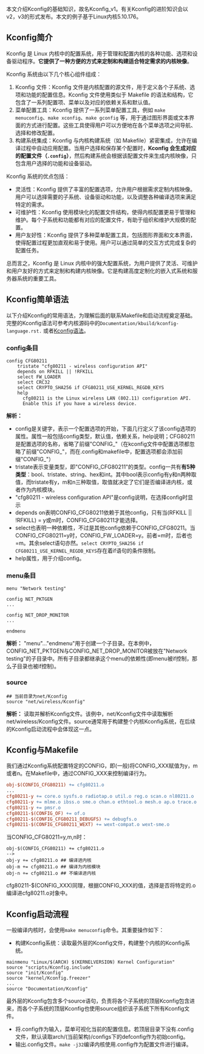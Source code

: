 本文介绍Kconfig的基础知识，故名Kconfig_v1。有关Kconfig的进阶知识会以v2，v3的形式发布。本文的例子基于Linux内核5.10.176。

## Kconfig简介

Kconfig 是 Linux 内核中的配置系统，用于管理和配置内核的各种功能、选项和设备驱动程序。**它提供了一种方便的方式来定制和构建适合特定需求的内核映像**。

Kconfig 系统由以下几个核心组件组成：

1. Kconfig 文件：Kconfig 文件是内核配置的源文件，用于定义各个子系统、选项和功能的配置信息。Kconfig 文件使用类似于 Makefile 的语法和结构，它包含了一系列配置项、菜单以及对应的依赖关系和默认值。
2. 菜单配置工具：Kconfig 提供了一系列菜单配置工具，例如 `make menuconfig`、`make xconfig`、`make gconfig` 等，用于通过图形界面或文本界面的方式进行配置。这些工具使得用户可以方便地在各个菜单选项之间导航、选择和修改配置。
3. 构建系统集成：Kconfig 与内核构建系统（如 Makefile）紧密集成，允许在编译过程中自动应用配置。当用户选择和保存某个配置时，**Kconfig 会生成对应的配置文件（`.config`）**，然后构建系统会根据该配置文件来生成内核映像，只包含用户选择的功能和设备驱动。

Kconfig 系统的优点包括：

- 灵活性：Kconfig 提供了丰富的配置选项，允许用户根据需求定制内核映像。用户可以选择需要的子系统、设备驱动和功能，以及调整各种编译选项来满足特定的需求。
- 可维护性：Kconfig 使用模块化的配置文件结构，使得内核配置更易于管理和维护。每个子系统和功能都有对应的配置文件，有助于组织和维护大规模的配置。
- 用户友好性：Kconfig 提供了多种菜单配置工具，包括图形界面和文本界面，使得配置过程更加直观和易于使用。用户可以通过简单的交互方式完成复杂的配置任务。

总而言之，Kconfig 是 Linux 内核中的强大配置系统，为用户提供了灵活、可维护和用户友好的方式来定制和构建内核映像。它是构建高度定制化的嵌入式系统和服务器系统的重要工具。

## Kconfig简单语法

以下介绍Kconfig的常用语法，为理解后面的联系Makefile和启动流程奠定基础。完整的Kconfig语法可参考内核源码中的`Documentation/kbuild/kconfig-language.rst.` 或者[Kconfig语法](https://docs.kernel.org/kbuild/kconfig-language.html)。

### config条目

```kconfig
config CFG80211
    tristate "cfg80211 - wireless configuration API"
    depends on RFKILL || !RFKILL
    select FW_LOADER
    select CRC32
    select CRYPTO_SHA256 if CFG80211_USE_KERNEL_REGDB_KEYS
    help
      cfg80211 is the Linux wireless LAN (802.11) configuration API.
      Enable this if you have a wireless device.
```
**解析：**
* config是关键字，表示一个配置选项的开始，下面几行定义了该config选项的属性。属性一般包括config类型，默认值，依赖关系，help说明；CFG80211是配置选项的名称，省略了前缀"CONFIG\_"（在kconfig文件中配置选项都忽略了前缀"CONFIG_"，而在.config和makefile中，配置选项都会添加前缀"CONFIG\_"）
* tristate表示变量类型，即"CONFIG_CFG80211"的类型。config一共有**有5种类型**：bool、tristate、string、hex和int。其中bool表示config有y和n两种取值，而tristate有y，m和n三种取值，取值就决定了它们是否编译进内核，或者作为内核模块。
* "cfg80211 - wireless configuration API"是config说明，在选择config时显示
* depends on表明CONFIG_CFG80211依赖于其他config，只有当(RFKILL || !RFKILL) = y或m时，CONFIG_CFG80211才能选择。
* select也表明一种依赖性，不过是其他config依赖于CONFIG_CFG80211。当CONFIG_CFG80211=y时，CONFIG_FW_LOADER=y。前者=m时，后者也=m。其余select语句亦然。`select CRYPTO_SHA256 if CFG80211_USE_KERNEL_REGDB_KEYS`存在着if语句的条件限制。
* help属性，用于介绍config。

### menu条目

```kconfig
menu "Network testing"

config NET_PKTGEN
...

config NET_DROP_MONITOR
...

endmenu
```

**解析：**
"menu"..."endmenu"用于创建一个子目录。在本例中，CONFIG_NET_PKTGEN与CONFIG_NET_DROP_MONITOR被放在"Network testing"的子目录中。所有子目录都继承这个menu的依赖性(即menu被if控制，那么子目录也被if控制)。

### source

```kconfig
## 当前目录为net/Kconfig
source "net/wireless/Kconfig"
```
**解析：**
读取并解析Kconfig文件。该例中，net/Kconfig文件中读取解析net/wireless/Kconfig文件。source通常用于构建整个内核Kconfig系统，在后续的Kconfig启动流程中会体现这一点。

## Kconfig与Makefile

我们通过Kconfig系统配置特定的CONFIG，即(一般)将CONFIG_XXX赋值为y，m或者n。在Makefile中，通过CONFIG_XXX来控制编译行为。

```Makefile
obj-$(CONFIG_CFG80211) += cfg80211.o
...
cfg80211-y += core.o sysfs.o radiotap.o util.o reg.o scan.o nl80211.o
cfg80211-y += mlme.o ibss.o sme.o chan.o ethtool.o mesh.o ap.o trace.o ocb.o
cfg80211-y += pmsr.o
cfg80211-$(CONFIG_OF) += of.o
cfg80211-$(CONFIG_CFG80211_DEBUGFS) += debugfs.o
cfg80211-$(CONFIG_CFG80211_WEXT) += wext-compat.o wext-sme.o
```

当CONFIG_CFG80211=y,m,n时：
```
obj-$(CONFIG_CFG80211) += cfg80211.o
-->
obj-y += cfg80211.o ## 编译进内核
obj-m += cfg80211.o ## 编译为内核模块
obj-n += cfg80211.o ## 不编译进内核
```

cfg80211-$(CONFIG_XXX)同理，根据CONFIG_XXX的值，选择是否将特定的.o编译进cfg80211.o对象中。
## Kconfig启动流程

一般编译内核时，会使用`make menuconfig`命令。其重要操作如下：

* 构建Kconfig系统：读取最外层的Kconfig文件，构建整个内核的Kconfig系统。

```kconfig
mainmenu "Linux/$(ARCH) $(KERNELVERSION) Kernel Configuration"
source "scripts/Kconfig.include"
source "init/Kconfig"
source "kernel/Kconfig.freezer"
...
source "Documentation/Kconfig"
```

最外层的Kconfig包含多个source语句，负责将各个子系统的顶层Kconfig包含进来，而各个子系统的顶层Kconfig也使用source组织该子系统下所有Kconfig文件。

* 将.config作为输入，菜单可视化当前的配置信息。若顶层目录下没有.config文件，默认读取arch/(当前架构)/configs下的defconfig作为初始config。
* 输出.config文件。`make -j32`编译内核使用.config作为配置文件进行编译。

